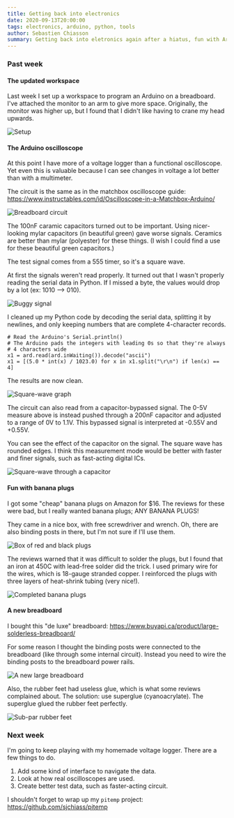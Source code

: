 ```yaml
---
title: Getting back into electronics
date: 2020-09-13T20:00:00
tags: electronics, arduino, python, tools
author: Sebastien Chiasson
summary: Getting back into eletronics again after a hiatus, fun with Arduinos.
---
```


### Past week

#### The updated workspace

Last week I set up a workspace to program an Arduino on a breadboard. I've attached the monitor to an arm to give more space. Originally, the monitor was higher up, but I found that I didn't like having to crane my head upwards.

![Setup]({attach}20200913_193838.jpg)

#### The Arduino oscilloscope

At this point I have more of a voltage logger than a functional oscilloscope. Yet even this is valuable because I can see changes in voltage a lot better than with a multimeter.

The circuit is the same as in the matchbox oscilloscope guide: <https://www.instructables.com/id/Oscilloscope-in-a-Matchbox-Arduino/>

![Breadboard circuit]({attach}20200913_193441.jpg)

The 100nF caramic capacitors turned out to be important. Using nicer-looking mylar capacitors (in beautiful green) gave worse signals. Ceramics are better than mylar (polyester) for these things. (I wish I could find a use for these beautiful green capacitors.)

The test signal comes from a 555 timer, so it's a square wave.

At first the signals weren't read properly. It turned out that I wasn't properly reading the serial data in Python. If I missed a byte, the values would drop by a lot (ex: 1010 --> 010).

![Buggy signal]({attach}animation.gif)

I cleaned up my Python code by decoding the serial data, splitting it by newlines, and only keeping numbers that are complete 4-character records.

```
# Read the Arduino's Serial.println()
# The Arduino pads the integers with leading 0s so that they're always
# 4 characters wide
x1 = ard.read(ard.inWaiting()).decode("ascii")
x1 = [(5.0 * int(x) / 1023.0) for x in x1.split("\r\n") if len(x) == 4]
```
The results are now clean.

![Square-wave graph]({attach}animation_better.gif)

The circuit can also read from a capacitor-bypassed signal. The 0-5V measure above is instead pushed through a 200nF capacitor and adjusted to a range of 0V to 1.1V. This bypassed signal is interpreted at -0.55V and +0.55V.

You can see the effect of the capacitor on the signal. The square wave has rounded edges. I think this measurement mode would be better with faster and finer signals, such as fast-acting digital ICs.

![Square-wave through a capacitor]({attach}animation_ac.gif)

#### Fun with banana plugs

I got some "cheap" banana plugs on Amazon for $16. The reviews for these were bad, but I really wanted banana plugs; ANY BANANA PLUGS!

They came in a nice box, with free screwdriver and wrench. Oh, there are also binding posts in there, but I'm not sure if I'll use them.

![Box of red and black plugs]({attach}20200911_132245.jpg)

The reviews warned that it was difficult to solder the plugs, but I found that an iron at 450C with lead-free solder did the trick. I used primary wire for the wires, which is 18-gauge stranded copper. I reinforced the plugs with three layers of heat-shrink tubing (very nice!).

![Completed banana plugs]({attach}20200911_132211.jpg)

#### A new breadboard

I bought this "de luxe" breadboard: <https://www.buyapi.ca/product/large-solderless-breadboard/>

For some reason I thought the binding posts were connected to the breadboard (like through some internal circuit). Instead you need to wire the binding posts to the breadboard power rails.

![A new large breadboard]({attach}20200908_193518.jpg)

Also, the rubber feet had useless glue, which is what some reviews complained about. The solution: use superglue (cyanoacrylate). The superglue glued the rubber feet perfectly.

![Sub-par rubber feet]({attach}20200908_203030.jpg)

### Next week

I'm going to keep playing with my homemade voltage logger. There are a few things to do.

  1. Add some kind of interface to navigate the data.
  2. Look at how real oscilloscopes are used.
  3. Create better test data, such as faster-acting circuit.

I shouldn't forget to wrap up my `pitemp` project: <https://github.com/sjchiass/pitemp>
